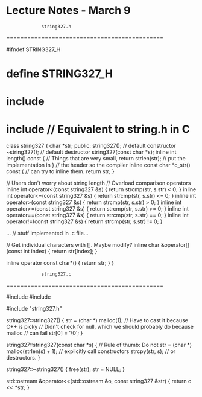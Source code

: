 # Lecture Notes - March 9




                 string327.h
=============================================



#ifndef STRING327_H
# define STRING327_H

# include <iostream>
# include <cstring> // Equivalent to string.h in C

class string327 {
  char *str;
 public:
  string327(); // default constructor
  ~string327(); // default destructor
  string327(const char *s);
  inline int length() const {              // Things that are very small,
    return strlen(str);                    // put the implementation in
  }                                        // the header so the compiler
  inline const char *c_str() const {       // can try to inline them.
    return str;
  }

  // Users don't worry about string length
  // Overload comparison operators
  inline int operator<(const string327 &s) {
    return strcmp(str, s.str) < 0;
  }
  inline int operator<=(const string327 &s) {
    return strcmp(str, s.str) <= 0;
  }
  inline int operator>(const string327 &s) {
    return strcmp(str, s.str) > 0;
  }
  inline int operator>=(const string327 &s) {
    return strcmp(str, s.str) >= 0;
  }
  inline int operator==(const string327 &s) {
    return strcmp(str, s.str) == 0;
  }
  inline int operator!=(const string327 &s) {
    return strcmp(str, s.str) != 0;
  }

  ... // stuff implemented in .c file...

  // Get individual characters with []. Maybe modify?
  inline char &operator[](const int index) {
    return str[index];
  }

  inline operator const char*() {
    return str;
  }
}



                 string327.c
=============================================


#include <cstring>
#include <cstdlib>

#include "string327.h"

string327::string327() {
  str = (char *) malloc(1);      // Have to cast it because C++ is picky
  // Didn't check for null, which we should probably do because malloc
  // can fail
  str[0] = '\0';
}

string327::string327(const char *s) {     // Rule of thumb: Do not
  str = (char *) malloc(strlen(s) + 1);   // explicitly call constructors
  strcpy(str, s);                         // or destructors.
}

string327::~string327() {
  free(str);
  str = NULL;
}

std::ostream &operator<<(std::ostream &o, const string327 &str) {
  return o << *str;
}
